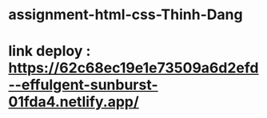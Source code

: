 # assignment-html-css-Thinh-Dang
# link deploy : https://62c68ec19e1e73509a6d2efd--effulgent-sunburst-01fda4.netlify.app/
